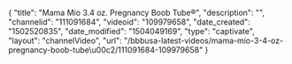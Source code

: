 {
    "title": "Mama Mio 3.4 oz. Pregnancy Boob Tube&reg;",
    "description": "",
    "channelid": "111091684",
    "videoid": "109979658",
    "date_created": "1502520835",
    "date_modified": "1504049169",
    "type": "captivate",
    "layout": "channelVideo",
    "url": "\/bbbusa-latest-videos\/mama-mio-3-4-oz-pregnancy-boob-tube\u00c2\/111091684-109979658"
}